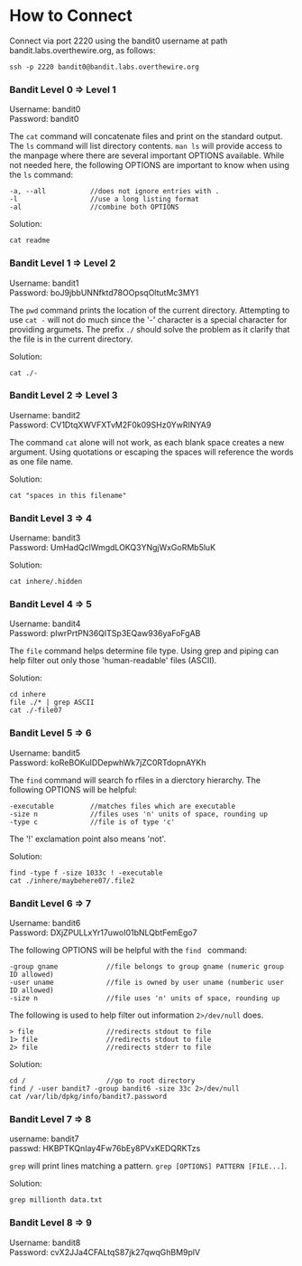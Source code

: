# How to Connect
Connect via port 2220 using the bandit0 username at path bandit.labs.overthewire.org, as follows:

    ssh -p 2220 bandit0@bandit.labs.overthewire.org

### Bandit Level 0 => Level 1
Username: bandit0</br>
Password: bandit0

The ```cat``` command will concatenate files and print on the standard output. The ```ls``` command will list directory contents. ```man ls``` will provide access to the manpage where there are several important OPTIONS available. While not needed here, the following OPTIONS are important to know when using the ```ls``` command:

    -a, --all           //does not ignore entries with .
    -l                  //use a long listing format
    -al                 //combine both OPTIONS

Solution: 

    cat readme

### Bandit Level 1 => Level 2
Username: bandit1</br>
Password: boJ9jbbUNNfktd78OOpsqOltutMc3MY1

The ```pwd``` command prints the location of the current directory. Attempting to use ```cat -``` will not do much since the '-' character is a special character for providing argumets. The prefix ```./``` should solve the problem as it clarify that the file is in the current directory.

Solution:

    cat ./-

### Bandit Level 2 => Level 3
Username: bandit2</br>
Password: CV1DtqXWVFXTvM2F0k09SHz0YwRINYA9

The command ```cat``` alone will not work, as each blank space creates a new argument. Using quotations or escaping the spaces will reference the words as one file name.

Solution:

    cat "spaces in this filename"

### Bandit Level 3 => 4
Username: bandit3</br>
Password: UmHadQclWmgdLOKQ3YNgjWxGoRMb5luK

Solution:

    cat inhere/.hidden

### Bandit Level 4 => 5
Username: bandit4</br>
Password: pIwrPrtPN36QITSp3EQaw936yaFoFgAB

The ```file``` command helps determine file type. Using grep and piping can help filter out only those 'human-readable' files (ASCII). 

Solution:

    cd inhere
    file ./* | grep ASCII
    cat ./-file07

### Bandit Level 5 => 6
Username: bandit5</br>
Password: koReBOKuIDDepwhWk7jZC0RTdopnAYKh

The ```find``` command will search fo rfiles in a dierctory hierarchy. The following OPTIONS will be helpful: 

    -executable         //matches files which are executable
    -size n             //files uses 'n' units of space, rounding up
    -type c             //file is of type 'c'

The '!' exclamation point also means 'not'. 

Solution:

    find -type f -size 1033c ! -executable
    cat ./inhere/maybehere07/.file2

### Bandit Level 6 => 7
Username: bandit6</br>
Password: DXjZPULLxYr17uwoI01bNLQbtFemEgo7

The following OPTIONS will be helpful with the ```find ``` command:

    -group gname            //file belongs to group gname (numeric group ID allowed)
    -user uname             //file is owned by user uname (numberic user ID allowed)
    -size n                 //file uses 'n' units of space, rounding up

The following is used to help filter out information ```2>/dev/null``` does.

    > file                  //redirects stdout to file
    1> file                 //redirects stdout to file
    2> file                 //redirects stderr to file

Solution:

    cd /                    //go to root directory
    find / -user bandit7 -group bandit6 -size 33c 2>/dev/null
    cat /var/lib/dpkg/info/bandit7.password

### Bandit Level 7 => 8
username: bandit7</br>
passwd: HKBPTKQnIay4Fw76bEy8PVxKEDQRKTzs

```grep``` will print lines matching a pattern. ```grep [OPTIONS] PATTERN [FILE...]```.

Solution:

    grep millionth data.txt

### Bandit Level 8 => 9
Username: bandit8</br>
Password: cvX2JJa4CFALtqS87jk27qwqGhBM9plV

